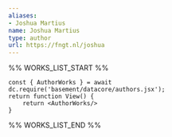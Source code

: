 ```yaml
---
aliases:
- Joshua Martius
name: Joshua Martius
type: author
url: https://fngt.nl/joshua
---
```



%% WORKS_LIST_START %%

```datacorejsx
const { AuthorWorks } = await dc.require('basement/datacore/authors.jsx');
return function View() {
    return <AuthorWorks/>
}
```
%% WORKS_LIST_END %%